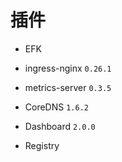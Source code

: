 # 插件

* EFK

* ingress-nginx `0.26.1`

* metrics-server `0.3.5`

* CoreDNS `1.6.2`

* Dashboard `2.0.0`

* Registry
